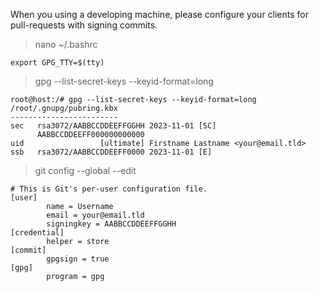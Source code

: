 When you using a developing machine, please configure your clients for pull-requests with signing commits.

> nano ~/.bashrc
```!bash
export GPG_TTY=$(tty)
```

> gpg --list-secret-keys --keyid-format=long
```
root@host:/# gpg --list-secret-keys --keyid-format=long
/root/.gnupg/pubring.kbx
------------------------
sec   rsa3072/AABBCCDDEEFFGGHH 2023-11-01 [SC]
      AABBCCDDEEFF000000000000
uid                 [ultimate] Firstname Lastname <your@email.tld>
ssb   rsa3072/AABBCCDDEEFF0000 2023-11-01 [E]

```

> git config --global --edit
```!ini
# This is Git's per-user configuration file.
[user]
        name = Username
        email = your@email.tld
        signingkey = AABBCCDDEEFFGGHH
[credential]
        helper = store
[commit]
        gpgsign = true
[gpg]
        program = gpg
```
